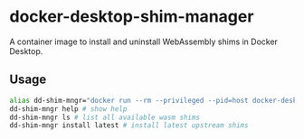 # docker-desktop-shim-manager

A container image to install and uninstall WebAssembly shims in Docker Desktop.

## Usage

```bash
alias dd-shim-mngr="docker run --rm --privileged --pid=host docker-desktop-shim-manager"
dd-shim-mngr help # show help
dd-shim-mngr ls # list all available wasm shims
dd-shim-mngr install latest # install latest upstream shims
```
